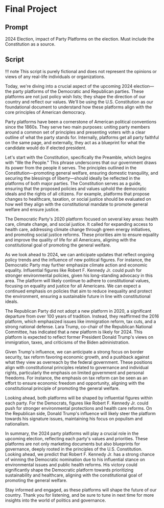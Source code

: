 # Final Project

## Prompt

2024 Election, impact of Party Platforms on the election. Must include the Constitution as a source.

## Script

!!! note
    This script is purely fictional and does not represent the opinions or views of any real-life individuals or organizations.

Today, we're diving into a crucial aspect of the upcoming 2024 election—the party platforms of the Democratic and Republican parties. These platforms are not just policy wish lists; they shape the direction of our country and reflect our values. We'll be using the U.S. Constitution as our foundational document to understand how these platforms align with the core principles of American democracy.

Party platforms have been a cornerstone of American political conventions since the 1860s. They serve two main purposes: uniting party members around a common set of principles and presenting voters with a clear outline of what the party stands for. Internally, platforms get all party faithful on the same page, and externally, they act as a blueprint for what the candidate would do if elected president.

Let's start with the Constitution, specifically the Preamble, which begins with "We the People." This phrase underscores that our government draws its power from the people it serves. The principles outlined in the Constitution—promoting general welfare, ensuring domestic tranquility, and securing the blessings of liberty—should ideally be reflected in the platforms of both major parties. The Constitution serves as a guide, ensuring that the proposed policies and values uphold the democratic ideals and the rights of all citizens. For example, platforms that propose changes to healthcare, taxation, or social justice should be evaluated on how well they align with the constitutional mandate to promote general welfare and ensure justice.

The Democratic Party's 2020 platform focused on several key areas: health care, climate change, and social justice. It called for expanding access to health care, addressing climate change through green energy initiatives, and promoting social justice reforms. These priorities aim to ensure equality and improve the quality of life for all Americans, aligning with the constitutional goal of promoting the general welfare.

As we look ahead to 2024, we can anticipate updates that reflect ongoing policy trends and the influence of new political figures. For instance, the Democratic Party may further emphasize climate action and economic equality. Influential figures like Robert F. Kennedy Jr. could push for stronger environmental policies, given his long-standing advocacy in this area. The platform will likely continue to adhere to constitutional values, focusing on equality and justice for all Americans. We can expect a continued emphasis on policies that aim to reduce inequality and protect the environment, ensuring a sustainable future in line with constitutional ideals.

The Republican Party did not adopt a new platform in 2020, a significant departure from over 100 years of tradition. Instead, they reaffirmed the 2016 platform, which emphasized issues like immigration reform, tax cuts, and a strong national defense. Lara Trump, co-chair of the Republican National Committee, has indicated that a new platform is likely for 2024. This platform is expected to reflect former President Donald Trump's views on immigration, taxes, and criticisms of the Biden administration.

Given Trump's influence, we can anticipate a strong focus on border security, tax reform favoring economic growth, and a pushback against what they view as overreach by the federal government. These positions align with constitutional principles related to governance and individual rights, particularly the emphasis on limited government and personal freedoms. For instance, the emphasis on tax reform can be seen as an effort to ensure economic freedom and opportunity, aligning with the constitutional principle of promoting the general welfare.

Looking ahead, both platforms will be shaped by influential figures within each party. For the Democrats, figures like Robert F. Kennedy Jr. could push for stronger environmental protections and health care reforms. On the Republican side, Donald Trump's influence will likely steer the platform towards his signature issues, maintaining his focus on populism and nationalism.

In summary, the 2024 party platforms will play a crucial role in the upcoming election, reflecting each party's values and priorities. These platforms are not only marketing documents but also blueprints for governance, deeply rooted in the principles of the U.S. Constitution. Looking ahead, we predict that Robert F. Kennedy Jr. has a strong chance of winning the Democratic nomination due to his influential stance on environmental issues and public health reforms. His victory could significantly shape the Democratic platform towards prioritizing sustainability and healthcare, aligning with the constitutional goal of promoting the general welfare.

Stay informed and engaged, as these platforms will shape the future of our country. Thank you for listening, and be sure to tune in next time for more insights into the world of politics and governance.